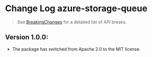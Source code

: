 # Change Log azure-storage-queue

> See [BreakingChanges](BreakingChanges.md) for a detailed list of API breaks.

## Version 1.0.0:

- The package has switched from Apache 2.0 to the MIT license.